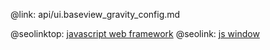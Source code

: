 @link: api/ui.baseview_gravity_config.md

@seolinktop: [javascript web framework](https://webix.com)
@seolink: [js window](https://webix.com/widget/window/)